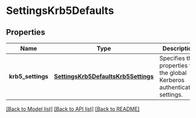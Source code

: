 # SettingsKrb5Defaults

## Properties
Name | Type | Description | Notes
------------ | ------------- | ------------- | -------------
**krb5_settings** | [**SettingsKrb5DefaultsKrb5Settings**](SettingsKrb5DefaultsKrb5Settings.md) | Specifies the properties for the global Kerberos authentication settings. | [optional] 

[[Back to Model list]](../README.md#documentation-for-models) [[Back to API list]](../README.md#documentation-for-api-endpoints) [[Back to README]](../README.md)


